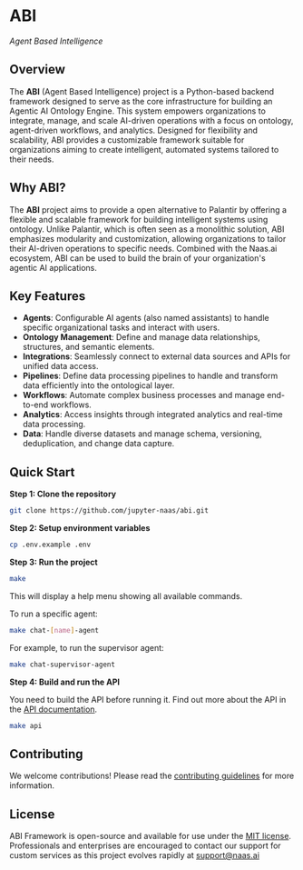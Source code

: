 # ABI
*Agent Based Intelligence*

## Overview

The **ABI** (Agent Based Intelligence) project is a Python-based backend framework designed to serve as the core infrastructure for building an Agentic AI Ontology Engine. This system empowers organizations to integrate, manage, and scale AI-driven operations with a focus on ontology, agent-driven workflows, and analytics. Designed for flexibility and scalability, ABI provides a customizable framework suitable for organizations aiming to create intelligent, automated systems tailored to their needs.

## Why ABI?
The **ABI** project aims to provide a open alternative to Palantir by offering a flexible and scalable framework for building intelligent systems using ontology. Unlike Palantir, which is often seen as a monolithic solution, ABI emphasizes modularity and customization, allowing organizations to tailor their AI-driven operations to specific needs. Combined with the Naas.ai ecosystem, ABI can be used to build the brain of your organization's agentic AI applications.

## Key Features

- **Agents**: Configurable AI agents (also named assistants) to handle specific organizational tasks and interact with users.
- **Ontology Management**: Define and manage data relationships, structures, and semantic elements.
- **Integrations**: Seamlessly connect to external data sources and APIs for unified data access.
- **Pipelines**: Define data processing pipelines to handle and transform data efficiently into the ontological layer.
- **Workflows**: Automate complex business processes and manage end-to-end workflows.
- **Analytics**: Access insights through integrated analytics and real-time data processing.
- **Data**: Handle diverse datasets and manage schema, versioning, deduplication, and change data capture.

## Quick Start

**Step 1: Clone the repository**

```bash
git clone https://github.com/jupyter-naas/abi.git
```

**Step 2: Setup environment variables**

```bash
cp .env.example .env
```

**Step 3: Run the project**

```bash
make
```
This will display a help menu showing all available commands.

To run a specific agent:

```bash
make chat-[name]-agent
```

For example, to run the supervisor agent:

```bash
make chat-supervisor-agent
```

**Step 4: Build and run the API**

You need to build the API before running it. Find out more about the API in the [API documentation](./docs/api/deploy-api.md).

```bash
make api
```

## Contributing

We welcome contributions! Please read the [contributing guidelines](./CONTRIBUTING.md) for more information.

## License
ABI Framework is open-source and available for use under the [MIT license](https://opensource.org/licenses/MIT). Professionals and enterprises are encouraged to contact our support for custom services as this project evolves rapidly at support@naas.ai

